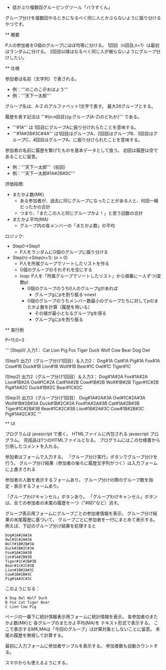 * 低かぶり複数回グルーピングツール「バラすくん」

グループ分けを複数回やるときになるべく同じ人とかぶらないように振り分けるやつです。

** 概要

P人の参加者をG個のグループにほぼ均等に分ける。
1回目（n回目,n=1）は最初はランダムに分ける。
2回目以降はなるべく同じ人が被らないようにグループ分けしたい。

** 仕様

参加者は名前（文字列）で表される。
- 例：'''のこのこ＠おはよう'''
- 例：'''天下一太郎'''

グループ名は、A-Z のアルファベット1文字で表す。
最大26グループとする。

履歴を表す記法は '''#{n:n回目}{g:グループ(A-Z)のどれか}''' である。
- '''#1A''' は 1回目にグループAに振り分けれらたことを意味する。
- '''#1A#2B#3C#4A''' は1回目はグループA、2回目はグループB、3回目はグループC、4回目はグループA、に振り分けられたことを意味する。

参加者の名前に履歴を繋げたものを基本データとして扱う。
初回は履歴は空であることに留意。
- 例：'''天下一太郎'''（初回）
- 例：'''天下一太郎#1A#2B#3C'''

評価指標:
- またかよ数(MK)
  - ある参加者が、過去に同じグループになったことがある人と、何回一緒だったかの合計
  - つまり、「またこの人と同じグループかよ！」と思う回数の合計
- またかよ平均(MA)
  - グループ内の各メンバーの「またかよ数」の平均

ロジック:
- Step0→Step1
  - P人をランダムにG個のグループに振り分ける
- Step(n)→Step(n+1): (n > 0)
  - P人を所属グループでソートしたリストを作る
  - G個のグループのそれぞれを空にする
  - loop: P人を「所属グループでソートしたリスト」から順番に一人ずつ(変数p)
    - G個のグループのうち0人のグループgがあれば
      - グループgにpを割り振る→next
    - G個のグループのうちメンバー数最小のグループたちに対してpのまたかよ数を計算（履歴を用いる）
      - その値が最小となるグループgを得る
      - グループgにpを割り振る


** 実行例

P=11,G=3

'''
(Step0) 入力1：
Cat
Lion
Pig
Fox
Tiger
Duck
Wolf
Cow
Bear
Dog
Owl

(Step1) 出力1（グループ分け1回目）＆入力2：
Dog#1A
Cat#1A
Pig#1A
Fox#1A
Cow#1B
Duck#1B
Lion#1B
Wolf#1B
Bear#1C
Owl#1C
Tiger#1C

(Step2) 出力2（グループ分け1回目）＆入力3：
Dog#1A#2A
Fox#1A#2A
Lion#1B#2A
Owl#1C#2A
Cat#1A#2B
Cow#1B#2B
Wolf#1B#2B
Tiger#1C#2B
Pig#1A#2C
Duck#1B#2C
Bear#1C#2C

(Step3) 出力3（グループ分け1回目）
Dog#1A#2A#3A
Owl#1C#2A#3A
Wolf#1B#2B#3A
Duck#1B#2C#3A
Fox#1A#2A#3B
Cat#1A#2B#3B
Tiger#1C#2B#3B
Bear#1C#2C#3B
Lion#1B#2A#3C
Cow#1B#2B#3C
Pig#1A#2C#3C
'''

** UI

プログラムは javascript で書く。
HTMLファイルに内包される javascript プログラム。
完成品は1つのHTMLファイルとなる。
プログラムにはこの仕様書から引用したコメントを入れる。

参加者はフォームで入力する。
「グループ分け実行」ボタンでグループ分けを行う。
グループ分け結果（参加者の後ろに履歴文字列がつく）は入力フォームに上書きされる

参加者の人数を表示するフォームあり。
グループ分けの際のグループ数を指定・表示するフォームあり。

「グループわけキャンセル」ボタンあり。
「グループわけキャンセル」ボタンは、全ての参加者の末尾の履歴を一つ（"#8D"など）消す。

グループ表示用フォームにグループごとの参加者情報を表示。
グループ分け結果の末尾履歴に基づいて、
グループごとに参加者を一行にまとめて表示する。
例えば、下記のグループ分け結果を処理すると
```
Dog#1A#2A#3A
Owl#1C#2A#3A
Wolf#1B#2B#3A
Duck#1B#2C#3A
Fox#1A#2A#3B
Cat#1A#2B#3B
Tiger#1C#2B#3B
Bear#1C#2C#3B
Lion#1B#2A#3C
Cow#1B#2B#3C
Pig#1A#2C#3C
```
このようになる：
```
A Dog Owl Wolf Duck
B Fox Cat Tiger Bear
C Lion Cow Pig
```

ページの一番下に統計情報表示用フォームに統計情報を表示。
各参加者のまたかよ数(MK)と
各グループのまたかよ平均(MA)を
テキスト形式で表示する。
ここで表示するMK,MAは「今回のグループ」は計算対象としないことに留意。
末尾の履歴を無視して計算する。

最初に入力フォームに参加者サンプルを表示する。
参加者数も自動カウントする。

スマホからも使えるようにする。

